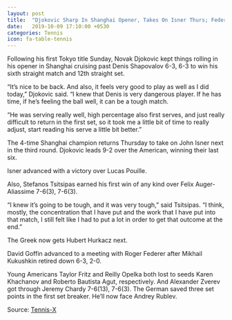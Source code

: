 ```yaml
---
layout: post
title:  "Djokovic Sharp In Shanghai Opener, Takes On Isner Thurs; Federer v Goffin"
date:   2019-10-09 17:10:00 +0530
categories: Tennis
icon: fa-table-tennis
---
```

Following his first Tokyo title Sunday, Novak Djokovic kept things rolling in his opener in Shanghai cruising past Denis Shapovalov 6-3, 6-3 to win his sixth straight match and 12th straight set.

“It’s nice to be back. And also, it feels very good to play as well as I did today,” Djokovic said. “I knew that Denis is very dangerous player. If he has time, if he’s feeling the ball well, it can be a tough match.

“He was serving really well, high percentage also first serves, and just really difficult to return in the first set, so it took me a little bit of time to really adjust, start reading his serve a little bit better.”

The 4-time Shanghai champion returns Thursday to take on John Isner next in the third round. Djokovic leads 9-2 over the American, winning their last six.

Isner advanced with a victory over Lucas Pouille.

Also, Stefanos Tsitsipas earned his first win of any kind over Felix Auger-Aliassime 7-6(3), 7-6(3).

“I knew it’s going to be tough, and it was very tough,” said Tsitsipas. “I think, mostly, the concentration that I have put and the work that I have put into that match, I still felt like I had to put a lot in order to get that outcome at the end.”

The Greek now gets Hubert Hurkacz next.

David Goffin advanced to a meeting with Roger Federer after Mikhail Kukushkin retired down 6-3, 2-0.

Young Americans Taylor Fritz and Reilly Opelka both lost to seeds Karen Khachanov and Roberto Bautista Agut, respectively. And Alexander Zverev got through Jeremy Chardy 7-6(13), 7-6(3). The German saved three set points in the first set breaker. He’ll now face Andrey Rublev.

Source: [Tennis-X](https://www.tennis-x.com/xblog/2019-10-09/30942.php)
